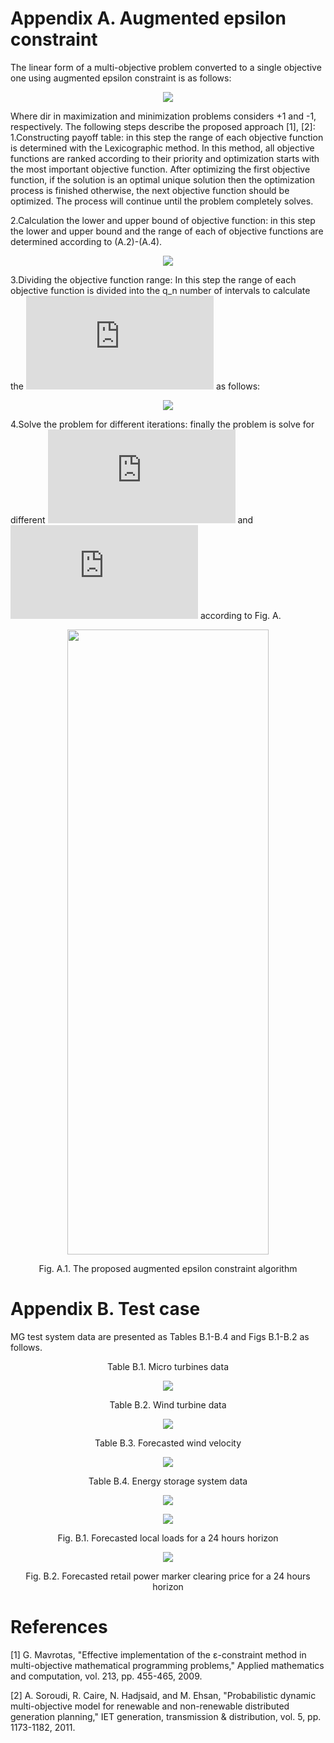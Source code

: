 # Appendix A. Augmented epsilon constraint 

The linear form of a multi-objective problem converted to a single objective one using augmented epsilon constraint is as follows:

<p align="center">
  <img src="https://github.com/danialrajabi94/Article-Appendix/blob/main/images/equation_A1.PNG">
</p>

Where dir in maximization and minimization problems considers +1 and -1, respectively. The following steps describe the proposed approach [1], [2]:
1.Constructing payoff table: in this step the range of each objective function is determined with the Lexicographic method. In this method, all objective functions are ranked according to their priority and optimization starts with the most important objective function. After optimizing the first objective function, if the solution is an optimal unique solution then the optimization process is finished otherwise, the next objective function should be optimized. The process will continue until the problem completely solves.

2.Calculation the lower and upper bound of objective function: in this step the lower and upper bound and the range of each of objective functions are determined according to (A.2)-(A.4).

<p align="center">
  <img src="https://github.com/danialrajabi94/Article-Appendix/blob/main/images/equation_A2_4.PNG">
</p>

3.Dividing the objective function range: In this step the range of each objective function is divided into the q_n number of intervals to calculate the ![equation](https://latex.codecogs.com/svg.latex?e_%7B%28n%2C%20k_%7Bn%7D%29%7D%20) as follows:

<p align="center">
  <img src="https://github.com/danialrajabi94/Article-Appendix/blob/main/images/equation_A5.PNG">
</p>

4.Solve the problem for different iterations: finally the problem is solve for different ![equation](https://latex.codecogs.com/svg.latex?e_%7B%28n%2C%20k_%7Bn%7D%29%7D%20) and ![equation](https://latex.codecogs.com/svg.latex?k_%7Bn%7D) according to Fig. A.

<p align="center">
  <img src="https://github.com/danialrajabi94/Article-Appendix/blob/main/images/Fig_A1.png" width="80%" height="1000px">
</p>
<p align="center">
  Fig. A.1. The proposed augmented epsilon constraint algorithm
</p>


# Appendix B. Test case

MG test system data are presented as Tables B.1-B.4 and Figs B.1-B.2 as follows.


<p align="center">
  Table B.1. Micro turbines data  
</p>
<p align="center">
  <img src="https://github.com/danialrajabi94/Article-Appendix/blob/main/images/Table_B1.png">
</p>

<p align="center">
  Table B.2. Wind turbine data
</p>
<p align="center">
  <img src="https://github.com/danialrajabi94/Article-Appendix/blob/main/images/Table_B2.png">
</p>


<p align="center">
  Table B.3. Forecasted wind velocity
</p>
<p align="center">
  <img src="https://github.com/danialrajabi94/Article-Appendix/blob/main/images/Table_B3.png">
</p>


<p align="center">
  Table B.4. Energy storage system data 
</p>
<p align="center">
  <img src="https://github.com/danialrajabi94/Article-Appendix/blob/main/images/Table_B4.png">
</p>


<p align="center">
  <img src="https://github.com/danialrajabi94/Article-Appendix/blob/main/images/Fig_B1.png">
</p>
<p align="center">
  Fig. B.1. Forecasted local loads for a  24 hours horizon
</p>

<p align="center">
  <img src="https://github.com/danialrajabi94/Article-Appendix/blob/main/images/Fig_B2.png">
</p>
<p align="center">
  Fig. B.2. Forecasted retail power marker clearing price for a 24 hours horizon
</p>


# References
[1] G. Mavrotas, "Effective implementation of the ε-constraint method in multi-objective mathematical programming problems," Applied mathematics and computation, vol. 213, pp. 455-465, 2009.

[2] A. Soroudi, R. Caire, N. Hadjsaid, and M. Ehsan, "Probabilistic dynamic multi-objective model for renewable and non-renewable distributed generation planning," IET generation, transmission & distribution, vol. 5, pp. 1173-1182, 2011.
